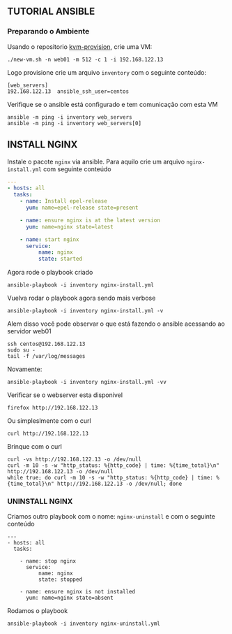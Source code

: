 ## TUTORIAL ANSIBLE 

### Preparando o Ambiente

Usando o repositorio [kvm-provision](https://github.com/jenciso/kvm-provision), crie uma VM:

```
./new-vm.sh -n web01 -m 512 -c 1 -i 192.168.122.13
```

Logo provisione crie um arquivo `inventory` com o seguinte conteúdo:

```
[web_servers]
192.168.122.13  ansible_ssh_user=centos
```

Verifique se o ansible está configurado e tem comunicação com esta VM

```
ansible -m ping -i inventory web_servers
ansible -m ping -i inventory web_servers[0]
```

## INSTALL NGINX

Instale o pacote `nginx` via ansible. Para aquilo crie um arquivo `nginx-install.yml` com seguinte conteúdo

```yaml
---
- hosts: all
  tasks:
    - name: Install epel-release
      yum: name=epel-release state=present

    - name: ensure nginx is at the latest version
      yum: name=nginx state=latest

    - name: start nginx
      service:
          name: nginx
          state: started

```

Agora rode o playbook criado 

```
ansible-playbook -i inventory nginx-install.yml 
```

Vuelva rodar o playbook agora sendo mais verbose
```
ansible-playbook -i inventory nginx-install.yml -v
```

Alem disso você pode observar o que está fazendo o ansible acessando ao servidor web01
```
ssh centos@192.168.122.13
sudo su - 
tail -f /var/log/messages
```

Novamente: 
```
ansible-playbook -i inventory nginx-install.yml -vv
```

Verificar se o webserver esta disponivel

``` 
firefox http://192.168.122.13
```

Ou simpleslmente com o curl 

```
curl http://192.168.122.13
```

Brinque com o curl 
``` 
curl -vs http://192.168.122.13 -o /dev/null
curl -m 10 -s -w "http_status: %{http_code} | time: %{time_total}\n" http://192.168.122.13 -o /dev/null
while true; do curl -m 10 -s -w "http_status: %{http_code} | time: %{time_total}\n" http://192.168.122.13 -o /dev/null; done
```

### UNINSTALL NGINX

Criamos outro playbook com o nome: `nginx-uninstall` e com o seguinte conteúdo

```
---
- hosts: all
  tasks:

    - name: stop nginx
      service:
          name: nginx
          state: stopped

    - name: ensure nginx is not installed
      yum: name=nginx state=absent
```

Rodamos o playbook 
```
ansible-playbook -i inventory nginx-uninstall.yml
``` 

